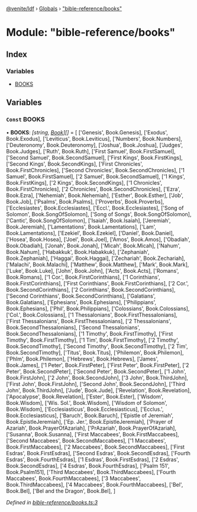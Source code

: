 [@venite/ldf](../README.md) › [Globals](../globals.md) › ["bible-reference/books"](_bible_reference_books_.md)

# Module: "bible-reference/books"

## Index

### Variables

* [BOOKS](_bible_reference_books_.md#const-books)

## Variables

### `Const` BOOKS

• **BOOKS**: *[string, [Book](../enums/_bible_reference_book_.book.md)][]* = [
  ['Genesis', Book.Genesis],
  ['Exodus', Book.Exodus],
  ['Leviticus', Book.Leviticus],
  ['Numbers', Book.Numbers],
  ['Deuteronomy', Book.Deuteronomy],
  ['Joshua', Book.Joshua],
  ['Judges', Book.Judges],
  ['Ruth', Book.Ruth],
  ['First Samuel', Book.FirstSamuel],
  ['Second Samuel', Book.SecondSamuel],
  ['First Kings', Book.FirstKings],
  ['Second Kings', Book.SecondKings],
  ['First Chronicles', Book.FirstChronicles],
  ['Second Chronicles', Book.SecondChronicles],
  ['1 Samuel', Book.FirstSamuel],
  ['2 Samuel', Book.SecondSamuel],
  ['1 Kings', Book.FirstKings],
  ['2 Kings', Book.SecondKings],
  ['1 Chronicles', Book.FirstChronicles],
  ['2 Chronicles', Book.SecondChronicles],
  ['Ezra', Book.Ezra],
  ['Nehemiah', Book.Nehemiah],
  ['Esther', Book.Esther],
  ['Job', Book.Job],
  ['Psalms', Book.Psalms],
  ['Proverbs', Book.Proverbs],
  ['Ecclesiastes', Book.Ecclesiastes],
  ['Eccl.', Book.Ecclesiastes],
  ['Song of Solomon', Book.SongOfSolomon],
  ['Song of Songs', Book.SongOfSolomon],
  ['Cantic', Book.SongOfSolomon],
  ['Isaiah', Book.Isaiah],
  ['Jeremiah', Book.Jeremiah],
  ['Lamentations', Book.Lamentations],
  ['Lam', Book.Lamentations],
  ['Ezekiel', Book.Ezekiel],
  ['Daniel', Book.Daniel],
  ['Hosea', Book.Hosea],
  ['Joel', Book.Joel],
  ['Amos', Book.Amos],
  ['Obadiah', Book.Obadiah],
  ['Jonah', Book.Jonah],
  ['Micah', Book.Micah],
  ['Nahum', Book.Nahum],
  ['Habakkuk', Book.Habakkuk],
  ['Zephaniah', Book.Zephaniah],
  ['Haggai', Book.Haggai],
  ['Zechariah', Book.Zechariah],
  ['Malachi', Book.Malachi],
  ['Matthew', Book.Matthew],
  ['Mark', Book.Mark],
  ['Luke', Book.Luke],
  ['John', Book.John],
  ['Acts', Book.Acts],
  ['Romans', Book.Romans],
  ['1 Cor.', Book.FirstCorinthians],
  ['1 Corinthians', Book.FirstCorinthians],
  ['First Corinthians', Book.FirstCorinthians],
  ['2 Cor.', Book.SecondCorinthians],
  ['2 Corinthians', Book.SecondCorinthians],
  ['Second Corinthians', Book.SecondCorinthians],
  ['Galatians', Book.Galatians],
  ['Ephesians', Book.Ephesians],
  ['Philippians', Book.Ephesians],
  ['Phil', Book.Philippians],
  ['Colossians', Book.Colossians],
  ['Col.', Book.Colossians],
  ['1 Thessalonians', Book.FirstThessalonians],
  ['First Thessalonians', Book.FirstThessalonians],
  ['2 Thessalonians', Book.SecondThessalonians],
  ['Second Thessalonians', Book.SecondThessalonians],
  ['1 Timothy', Book.FirstTimothy],
  ['First Timothy', Book.FirstTimothy],
  ['1 Tim', Book.FirstTimothy],
  ['2 Timothy', Book.SecondTimothy],
  ['Second Timothy', Book.SecondTimothy],
  ['2 Tim', Book.SecondTimothy],
  ['Titus', Book.Titus],
  ['Philemon', Book.Philemon],
  ['Phlm', Book.Philemon],
  ['Hebrews', Book.Hebrews],
  ['James', Book.James],
  ['1 Peter', Book.FirstPeter],
  ['First Peter', Book.FirstPeter],
  ['2 Peter', Book.SecondPeter],
  ['Second Peter', Book.SecondPeter],
  ['1 John', Book.FirstJohn],
  ['2 John', Book.SecondJohn],
  ['3 John', Book.ThirdJohn],
  ['First John', Book.FirstJohn],
  ['Second John', Book.SecondJohn],
  ['Third John', Book.ThirdJohn],
  ['Jude', Book.Jude],
  ['Revelation', Book.Revelation],
  ['Apocalypse', Book.Revelation],
  ['Ester', Book.Ester],
  ['Wisdom', Book.Wisdom],
  ['Wis. Sol.', Book.Wisdom],
  ['Wisdom of Solomon', Book.Wisdom],
  ['Ecclesiasticus', Book.Ecclesiasticus],
  ['Ecclus.', Book.Ecclesiasticus],
  ['Baruch', Book.Baruch],
  ['Epistle of Jeremiah', Book.EpistleJeremiah],
  ['Ep. Jer.', Book.EpistleJeremiah],
  ['Prayer of Azariah', Book.PrayerOfAzariah],
  ['PrAzariah', Book.PrayerOfAzariah],
  ['Susanna', Book.Susanna],
  ['First Maccabees', Book.FirstMaccabees],
  ['Second Maccabees', Book.SecondMaccabees],
  ['1 Maccabees', Book.FirstMaccabees],
  ['2 Maccabees', Book.SecondMaccabees],
  ['First Esdras', Book.FirstEsdras],
  ['Second Esdras', Book.SecondEsdras],
  ['Fourth Esdras', Book.FourthEsdras],
  ['1 Esdras', Book.FirstEsdras],
  ['2 Esdras', Book.SecondEsdras],
  ['4 Esdras', Book.FourthEsdras],
  ['Psalm 151', Book.Psalm151],
  ['Third Maccabees', Book.ThirdMaccabees],
  ['Fourth Maccabees', Book.FourthMaccabees],
  ['3 Maccabees', Book.ThirdMaccabees],
  ['4 Maccabees', Book.FourthMaccabees],
  ['Bel', Book.Bel],
  ['Bel and the Dragon', Book.Bel],
]

*Defined in [bible-reference/books.ts:3](https://github.com/gbj/venite/blob/da9c99aa/ldf/src/bible-reference/books.ts#L3)*
